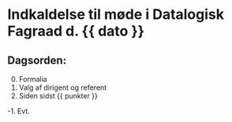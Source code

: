 # Indkaldelse til møde i Datalogisk Fagraad d. {{ dato }}

## Dagsorden:

0. Formalia
  0. Valg af dirigent og referent
1. Siden sidst
{{ punkter }}

-1. Evt.
